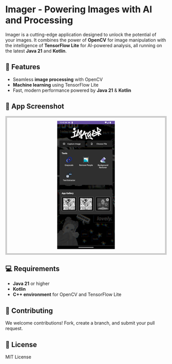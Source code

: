 # Imager - Powering Images with AI and Processing

Imager is a cutting-edge application designed to unlock the potential of your images. It combines the power of **OpenCV** for image manipulation with the intelligence of **TensorFlow Lite** for AI-powered analysis, all running on the latest **Java 21** and **Kotlin**.

## 🚀 Features
- Seamless **image processing** with OpenCV
- **Machine learning** using TensorFlow Lite
- Fast, modern performance powered by **Java 21** & **Kotlin**

## 📸 App Screenshot
<div style="max-width: 600px; max-height: 800px; border: 5px solid #ccc; padding: 10px; margin: 10px 0; overflow: hidden;">
  <img src="https://github.com/debarunlahiri/Imager/blob/master/screenshots/Screenshot_1734196327.png" alt="App Screenshot" style="width: 100%; max-height: 400px; height: auto; object-fit: contain;">
</div>

## 💻 Requirements
- **Java 21** or higher
- **Kotlin**
- **C++ environment** for OpenCV and TensorFlow Lite

## 🤝 Contributing
We welcome contributions! Fork, create a branch, and submit your pull request.

## 📄 License
MIT License
